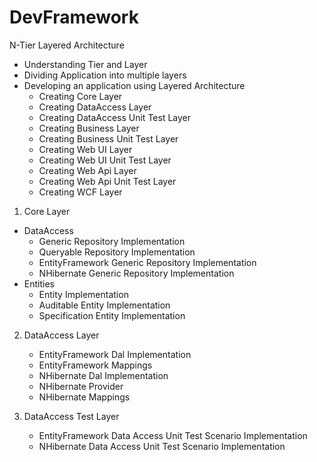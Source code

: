 # DevFramework
N-Tier Layered Architecture
- Understanding Tier and Layer
- Dividing Application into multiple layers
- Developing an application using Layered Architecture
  - Creating Core Layer
  - Creating DataAccess Layer
  - Creating DataAccess Unit Test Layer
  - Creating Business Layer
  - Creating Business Unit Test Layer
  - Creating Web UI Layer
  - Creating Web UI Unit Test Layer
  - Creating Web Api Layer
  - Creating Web Api Unit Test Layer
  - Creating WCF Layer
  
1. Core Layer
- DataAccess
   - Generic Repository Implementation
   - Queryable Repository Implementation
   - EntityFramework Generic Repository Implementation
   - NHibernate Generic Repository Implementation
 - Entities
   - Entity Implementation
   - Auditable Entity Implementation
   - Specification Entity Implementation
   
2. DataAccess Layer
   - EntityFramework Dal Implementation
   - EntityFramework Mappings
   - NHibernate Dal Implementation
   - NHibernate Provider
   - NHibernate Mappings
   
3. DataAccess Test Layer
   - EntityFramework Data Access Unit Test Scenario Implementation
   - NHibernate Data Access Unit Test Scenario Implementation
